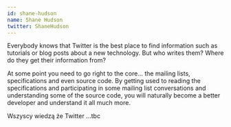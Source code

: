 ```yaml
---
id: shane-hudson
name: Shane Hudson
twitter: ShaneHudson
---
```


Everybody knows that Twitter is the best place to find information such as tutorials or blog posts about a new technology. But who writes them? Where do they get their information from?

At some point you need to go right to the core... the mailing lists, specifications and even source code. By getting used to reading the specifications and participating in some mailing list conversations and understanding some of the source code, you will naturally become a better developer and understand it all much more.


Wszyscy wiedzą że Twitter ...tbc
